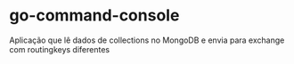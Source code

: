 # go-command-console
Aplicação que lê dados de collections no MongoDB e envia para exchange com routingkeys diferentes

